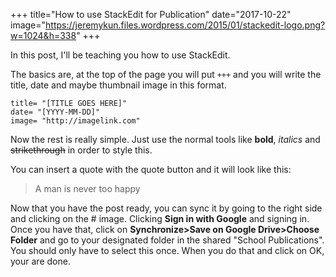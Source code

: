 +++
title="How to use StackEdit for Publication"
date="2017-10-22"
image="https://jeremykun.files.wordpress.com/2015/01/stackedit-logo.png?w=1024&h=338"
+++

In this post, I'll be teaching you how to use StackEdit.

The basics are, at the top of the page you will put 
`+++` and you will write the title, date and maybe thumbnail image in this format.

    title= "[TITLE GOES HERE]"
    date= "[YYYY-MM-DD]"
    image= "http://imagelink.com"

Now the rest is really simple. Just use the normal tools like **bold**, *italics* and ~~strikethrough~~
in order to style this.

You can insert a quote with the quote button and it will look like this:

> A man is never too happy

Now that you have the post ready, you can sync it by going to the right side and clicking on the # image. Clicking **Sign in with Google** and signing in. Once you have that, click on **Synchronize>Save on Google Drive>Choose Folder** and go to your designated folder in the shared "School Publications". You should only have to select this once. When you do that and click on OK, your are done.

<!--stackedit_data:
eyJoaXN0b3J5IjpbMjExODM3NjIzN119
-->